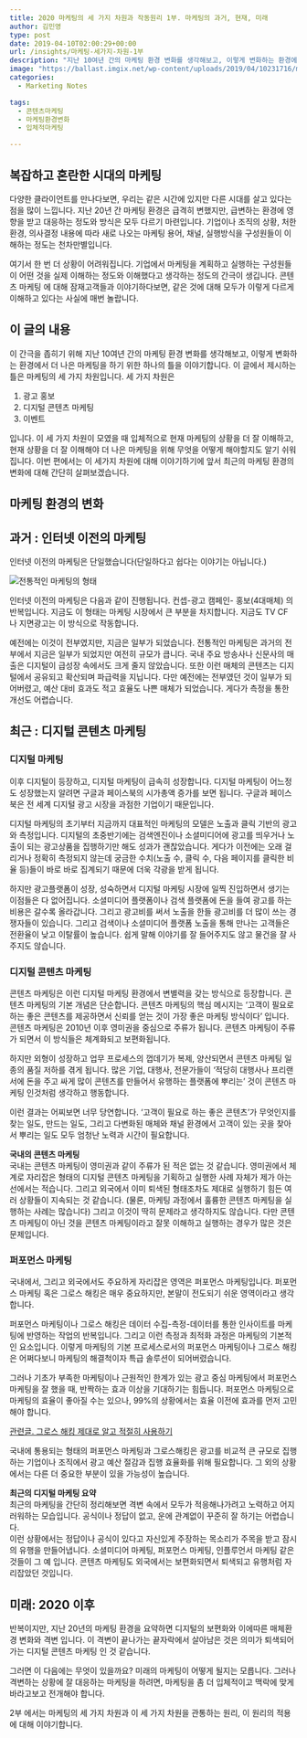 ```yaml
---
title: 2020 마케팅의 세 가지 차원과 작동원리 1부. 마케팅의 과거, 현재, 미래
author: 김민영
type: post
date: 2019-04-10T02:00:29+00:00
url: /insights/마케팅-세가지-차원-1부
description: "지난 10여년 간의 마케팅 환경 변화를 생각해보고, 이렇게 변화하는 환경에서 더 나은 마케팅을 하기 위한 하나의 틀을 이야기합니다. 이번 편에서는 이 세가지 차원에 대해 이야기하기에 앞서 최근의 마케팅 환경의 변화에 대해 간단히 살펴보겠습니다."
image: "https://ballast.imgix.net/wp-content/uploads/2019/04/10231716/marketing-3dimensions-part1-thumb-2.jpeg?auto=format,compress"
categories:
  - Marketing Notes

tags:
  - 콘텐츠마케팅
  - 마케팅환경변화
  - 입체적마케팅

---
```



## 복잡하고 혼란한 시대의 마케팅 
다양한 클라이언트를 만나다보면, 우리는 같은 시간에 있지만 다른 시대를 살고 있다는 점을 많이 느낍니다. 지난 20년 간 마케팅 환경은 급격히 변했지만, 급변하는 환경에 영향을 받고 대응하는 정도와 방식은 모두 다르기 마련입니다. 기업이나 조직의 상황, 처한 환경, 의사결정 내용에 따라 새로 나오는 마케팅 용어, 채널, 실행방식을 구성원들이 이해하는 정도는 천차만별입니다.  
  
여기서 한 번 더 상황이 어려워집니다. 기업에서 마케팅을 계획하고 실행하는 구성원들이  어떤 것을 실제 이해하는 정도와 이해했다고 생각하는 정도의 간극이 생깁니다. 콘텐츠 마케팅 에 대해 잠재고객들과 이야기하다보면, 같은 것에 대해 모두가 이렇게 다르게 이해하고 있다는 사실에 매번 놀랍니다. 

## 이 글의 내용 

이 간극을 좁히기 위해 지난 10여년 간의 마케팅 환경 변화를 생각해보고, 이렇게 변화하는 환경에서 더 나은 마케팅을 하기 위한 하나의 틀을 이야기합니다. 이 글에서 제시하는 틀은 마케팅의 세 가지 차원입니다. 세 가지 차원은 

1. 광고 홍보
2. 디지털 콘텐츠 마케팅
3. 이벤트 

입니다. 이 세 가지 차원이 모였을 때 입체적으로 현재 마케팅의 상황을 더 잘 이해하고, 현재 상황을 더 잘 이해해야 더 나은 마케팅을 위해 무엇을 어떻게 해야할지도 알기 쉬워집니다. 
이번 편에서는 이 세가지 차원에 대해 이야기하기에 앞서 최근의 마케팅 환경의 변화에 대해 간단히 살펴보겠습니다. 

## 마케팅 환경의 변화

## 과거 : 인터넷 이전의 마케팅 
인터넷 이전의 마케팅은 단일했습니다(단일하다고 쉽다는 이야기는 아닙니다.) 

![전통적인 마케팅의 형태](https://s3-ap-northeast-2.amazonaws.com/ballast-website-images/wp-content/uploads/2019/04/10151829/ttl.jpeg)

인터넷 이전의 마케팅은 다음과 같이 진행됩니다. 컨셉-광고 캠페인- 홍보(4대매체) 의 반복입니다. 지금도 이 형태는 마케팅 시장에서 큰 부분을 차지합니다.  지금도 TV CF 나 지면광고는 이 방식으로 작동합니다.  
  
예전에는 이것이 전부였지만, 지금은 일부가 되었습니다. 전통적인 마케팅은 과거의 전부에서 지금은 일부가 되었지만 여전히 규모가 큽니다. 국내 주요 방송사나 신문사의 매출은 디지털이 급성장 속에서도 크게 줄지 않았습니다. 또한 이런 매체의 콘텐츠는 디지털에서 공유되고 확산되며 파급력을 지닙니다. 다만 예전에는 전부였던 것이 일부가 되어버렸고, 예산 대비 효과도 적고 효율도 나쁜 매체가 되었습니다. 게다가 측정을 통한 개선도 어렵습니다. 

## 최근 : 디지털 콘텐츠 마케팅 


### 디지털 마케팅 
이후 디지털이 등장하고, 디지털 마케팅이 급속히 성장합니다. 디지털 마케팅이 어느정도 성장했는지 알려면 구글과 페이스북의 시가총액 증가를 보면 됩니다. 구글과 페이스북은 전 세계 디지털 광고 시장을 과점한 기업이기 때문입니다.  
  
디지털 마케팅의 초기부터 지금까지 대표적인 마케팅의 모델은 노출과 클릭 기반의 광고와 측정입니다. 디지털의 초중반기에는 검색엔진이나 소셜미디어에 광고를 띄우거나 노출이 되는 광고상품을 집행하기만 해도 성과가 괜찮았습니다. 게다가 이전에는 오래 걸리거나 정확히 측정되지 않는데 궁금한 수치(노출 수, 클릭 수, 다음 페이지를 클릭한 비율 등)들이 바로 바로 집계되기 때문에 더욱 각광을 받게 됩니다.  
  
하지만 광고플랫폼이 성장, 성숙하면서 디지털 마케팅 시장에 일찍 진입하면서 생기는 이점들은 다 없어집니다. 소셜미디어 플랫폼이나 검색 플랫폼에 돈을 들여 광고를 하는 비용은 갈수록 올라갑니다. 그리고 광고비를 써서 노출을 한들 광고비를 더 많이 쓰는 경쟁자들이 있습니다. 그리고 검색이나 소셜미디어 플랫폼 노출을 통해 만나는 고객들은 전환율이 낮고 이탈률이 높습니다. 쉽게 말해 이야기를 잘 들어주지도 않고 물건을 잘 사주지도 않습니다. 


### 디지털 콘텐츠 마케팅 
콘텐츠 마케팅은 이런 디지털 마케팅 환경에서 변별력을 갖는 방식으로 등장합니다. 콘텐츠 마케팅의 기본 개념은 단순합니다. 콘텐츠 마케팅의 핵심 메시지는 ‘고객이 필요로 하는 좋은 콘텐츠를 제공하면서 신뢰를 얻는 것이 가장 좋은 마케팅 방식이다’ 입니다. 콘텐츠 마케팅은 2010년 이후 영미권을 중심으로 주류가 됩니다. 콘텐츠 마케팅이 주류가 되면서 이 방식들은 체계화되고 보편화됩니다.  
  
하지만 외형이 성장하고 업무 프로세스의 껍데기가 복제, 양산되면서 콘텐츠 마케팅 일종의 품질 저하를 겪게 됩니다. 많은 기업, 대행사, 전문가들이  ‘적당히 대행사나 프리랜서에 돈을 주고 싸게 많이 콘텐츠를 만들어서 유행하는 플랫폼에 뿌리는’ 것이 콘텐츠 마케팅 인것처럼 생각하고 행동합니다.  
  
이런 결과는 어찌보면 너무 당연합니다. ‘고객이 필요로 하는 좋은 콘텐츠’가 무엇인지를 찾는 일도, 만드는 일도, 그리고 다변화된 매체와 채널 환경에서 고객이 있는 곳을 찾아서 뿌리는 일도 모두 엄청난 노력과 시간이 필요합니다.    
  
**국내의 콘텐츠 마케팅**  
국내는 콘텐츠 마케팅이 영미권과 같이 주류가 된 적은 없는 것 같습니다. 영미권에서 체계로 자리잡은 형태의 디지털 콘텐츠 마케팅을 기획하고 실행한 사례 자체가 제가 아는 선에서는 적습니다. 그리고 외국에서 이미 퇴색된 형태조차도 제대로 실행하기 힘든 여러 상황들이 지속되는 것 같습니다. (물론, 마케팅 과정에서 훌륭한 콘텐츠 마케팅을 실행하는 사례는 많습니다) 그리고 이것이 딱히 문제라고 생각하지도 않습니다. 다만 콘텐츠 마케팅이 아닌 것을 콘텐츠 마케팅이라고 잘못 이해하고 실행하는 경우가 많은 것은 문제입니다. 


### 퍼포먼스 마케팅 
국내에서, 그리고 외국에서도 주요하게 자리잡은 영역은 퍼포먼스 마케팅입니다. 퍼포먼스 마케팅 혹은 그로스 해킹은 매우 중요하지만, 본말이 전도되기 쉬운 영역이라고 생각합니다.  
  
퍼포먼스 마케팅이나 그로스 해킹은 데이터 수집-측정-데이터를 통한 인사이트를 마케팅에 반영하는 작업의 반복입니다. 그리고 이런 측정과 최적화 과정은 마케팅의 기본적인 요소입니다. 이렇게 마케팅의 기본 프로세스로서의 퍼포먼스 마케팅이나 그로스 해킹은 어쩌다보니 마케팅의 해결척이자 특급 솔루션이 되어버렸습니다.  
  
그러나 기초가 부족한 마케팅이나 근원적인 한계가 있는 광고 중심 마케팅에서 퍼포먼스 마케팅을 잘 했을 때, 반짝하는 효과 이상을 기대하기는 힘듭니다. 퍼포먼스 마케팅으로 마케팅의 효율이 좋아질 수는 있으나, 99%의 상황에서는 효율 이전에 효과를 먼저 고민해야 합니다.  

[관련글. 그로스 해킹 제대로 알고 적절히 사용하기](/insights/그로스-해킹-제대로-알기/)

국내에 통용되는 형태의 퍼포먼스 마케팅과 그로스해킹은 광고를 비교적 큰 규모로 집행하는 기업이나 조직에서 광고 예산 절감과 집행 효율화를 위해 필요합니다. 그 외의 상황에서는 다른 더 중요한 부분이 있을 가능성이 높습니다. 

  
**최근의 디지털 마케팅 요약**  
최근의 마케팅을 간단히 정리해보면 격변 속에서 모두가 적응해나가려고 노력하고 어지러워하는 모습입니다. 공식이나 정답이 없고, 운에 관계없이 꾸준히 잘 하기는 어렵습니다.  
이런 상황에서는 정답이나 공식이 있다고 자신있게 주장하는 목소리가 주목을 받고 잠시의 유행을 만들어냅니다. 소셜미디어 마케팅, 퍼포먼스 마케팅, 인플루언서 마케팅 같은 것들이 그 예 입니다. 콘텐츠 마케팅도 외국에서는 보편화되면서 퇴색되고 유행처럼 자리잡았던 것입니다. 


## 미래: 2020 이후 
반복이지만, 지난 20년의 마케팅 환경을 요약하면 디지털의 보편화와 이에따른 매체환경 변화와 격변 입니다. 이 격변이 끝나가는 끝자락에서 살아남은 것은 의미가 퇴색되어가는 디지털 콘텐츠 마케팅 인 것 같습니다.  
  
그러면 이 다음에는 무엇이 있을까요? 미래의 마케팅이 어떻게 될지는 모릅니다. 그러나 격변하는 상황에 잘 대응하는 마케팅을 하려면, 마케팅을 좀 더 입체적이고 맥락에 맞게 바라고보고 전개해야 합니다.  
  
2부 에서는 마케팅의 세 가지 차원과 이 세 가지 차원을 관통하는 원리, 이 원리의 적용 에 대해 이야기합니다. 